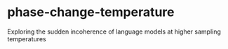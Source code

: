 # phase-change-temperature
Exploring the sudden incoherence of language models at higher sampling temperatures
